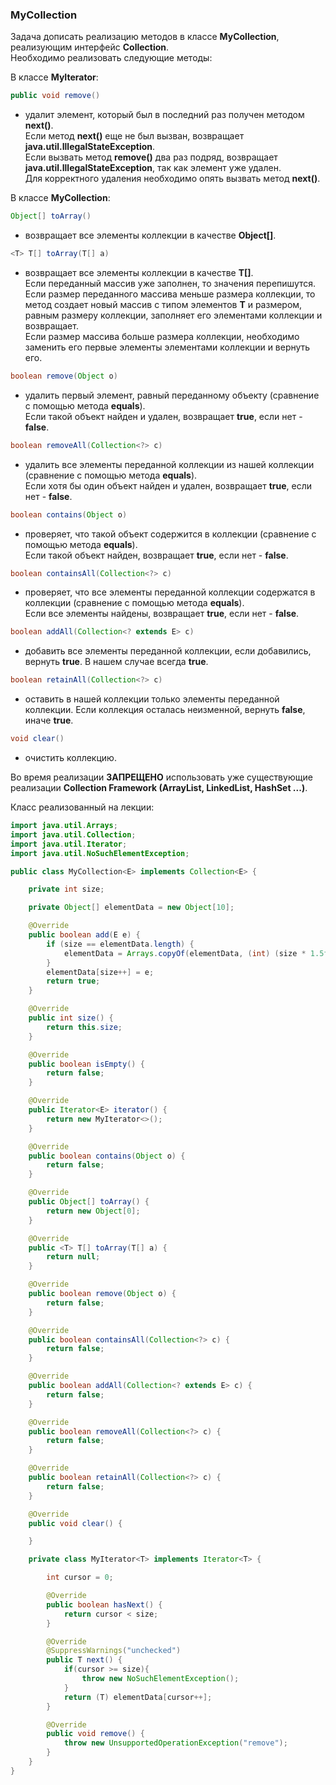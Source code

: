 ### MyCollection
Задача дописать реализацию методов в классе **MyCollection**, реализующим интерфейс **Collection**.  
Необходимо реализовать следующие методы:  

В классе **MyIterator**:  
```java
public void remove()
```
* удалит элемент, который был в последний раз получен методом **next()**.  
Если метод **next()** еще не был вызван, возвращает **java.util.IllegalStateException**.  
Если вызвать метод **remove()** два раз подряд, возвращает **java.util.IllegalStateException**, так как элемент уже удален.  
Для корректного удаления необходимо опять вызвать метод **next()**.

В классе **MyCollection**:
```java
Object[] toArray()
```
* возвращает все элементы коллекции в качестве **Object[]**.  
```java
<T> T[] toArray(T[] a)
```
* возвращает все элементы коллекции в качестве **T[]**.  
Если переданный массив уже заполнен, то значения перепишутся.  
Если размер переданного массива меньше размера коллекции, то метод создает новый массив с типом элементов **T** и размером, равным размеру коллекции, заполняет его элементами коллекции и возвращает.  
Если размер массива больше размера коллекции, необходимо заменить его первые элементы элементами коллекции и вернуть его.  
```java
boolean remove(Object o)
```
* удалить первый элемент, равный переданному объекту (сравнение с помощью метода **equals**).  
Если такой объект найден и удален, возвращает **true**, если нет - **false**.  
```java
boolean removeAll(Collection<?> c)
```
* удалить все элементы переданной коллекции из нашей коллекции (сравнение с помощью метода **equals**).  
Если хотя бы один объект найден и удален, возвращает **true**, если нет - **false**.  
```java
boolean contains(Object o)
```
* проверяет, что такой объект содержится в коллекции (сравнение с помощью метода **equals**).  
Если такой объект найден, возвращает **true**, если нет - **false**.  
```java
boolean containsAll(Collection<?> c)
```
* проверяет, что все элементы переданной коллекции содержатся в коллекции (сравнение с помощью метода **equals**).  
Если все элементы найдены, возвращает **true**, если нет - **false**.  
```java
boolean addAll(Collection<? extends E> c)
```
* добавить все элементы переданной коллекции, если добавились, вернуть **true**. В нашем случае всегда **true**.  
```java
boolean retainAll(Collection<?> c)
```
* оставить в нашей коллекции только элементы переданной коллекции. Если коллекция осталась неизменной, вернуть **false**, иначе **true**.  
```java
void clear()
```
* очистить коллекцию.

Во время реализации **ЗАПРЕЩЕНО** использовать уже существующие реализации **Collection Framework (ArrayList, LinkedList, HashSet ...)**.

Класс реализованный на лекции:
```java
import java.util.Arrays;
import java.util.Collection;
import java.util.Iterator;
import java.util.NoSuchElementException;

public class MyCollection<E> implements Collection<E> {

    private int size;

    private Object[] elementData = new Object[10];

    @Override
    public boolean add(E e) {
        if (size == elementData.length) {
            elementData = Arrays.copyOf(elementData, (int) (size * 1.5f));
        }
        elementData[size++] = e;
        return true;
    }

    @Override
    public int size() {
        return this.size;
    }

    @Override
    public boolean isEmpty() {
        return false;
    }

    @Override
    public Iterator<E> iterator() {
        return new MyIterator<>();
    }

    @Override
    public boolean contains(Object o) {
        return false;
    }

    @Override
    public Object[] toArray() {
        return new Object[0];
    }

    @Override
    public <T> T[] toArray(T[] a) {
        return null;
    }

    @Override
    public boolean remove(Object o) {
        return false;
    }

    @Override
    public boolean containsAll(Collection<?> c) {
        return false;
    }

    @Override
    public boolean addAll(Collection<? extends E> c) {
        return false;
    }

    @Override
    public boolean removeAll(Collection<?> c) {
        return false;
    }

    @Override
    public boolean retainAll(Collection<?> c) {
        return false;
    }

    @Override
    public void clear() {

    }

    private class MyIterator<T> implements Iterator<T> {

        int cursor = 0;

        @Override
        public boolean hasNext() {
            return cursor < size;
        }

        @Override
        @SuppressWarnings("unchecked")
        public T next() {
            if(cursor >= size){
                throw new NoSuchElementException();
            }
            return (T) elementData[cursor++];
        }

        @Override
        public void remove() {
            throw new UnsupportedOperationException("remove");
        }
    }
}
```

